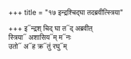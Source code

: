 +++
title = "१७ इन्द्रश्चिद्घा तदब्रवीत्स्त्रिया"

+++
इ᳓न्द्रश् चिद् घा त᳓द् अब्रवीत्  
स्त्रिया᳓ अशासिय᳓म् म᳓नः  
उतो᳓ अ᳓ह क्र᳓तुं रघु᳓म्